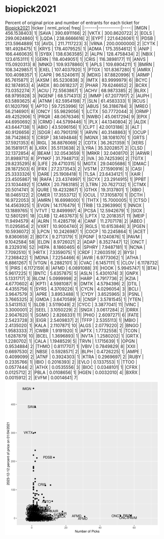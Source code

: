 # biopick2021
Percent of original price and number of entrants for each ticket for [Biopick2021](https://twitter.com/hashtag/Biopick2021)
|ticker |  nrml_price| freq|
|:------|-----------:|----:|
|IMGN   | 456.1538403|    1|
|SAVA   | 390.6911166|    2|
|VKTX   | 300.8620722|    2|
|EOLS   | 299.0624860|    1|
|LQDA   | 238.6666616|    2|
|EYPT   | 221.6426061|    1|
|PDSB   | 213.5964889|   13|
|AVDL   | 211.7117223|    3|
|VRNA   | 200.0000000|    2|
|CYTK   | 181.4928475|    1|
|KRYS   | 178.4079525|    1|
|ADMA   | 175.3554612|    1|
|ANIP   | 166.4460635|    1|
|SYBX   | 138.6363585|    2|
|ALPN   | 128.4758434|    2|
|NBIX   | 123.6153111|    1|
|GERN   | 118.4049051|    1|
|CRIS   | 116.3898177|   11|
|ANVS   | 115.0920313|    8|
|MNKD   | 109.9378860|    1|
|APLS   | 109.6904211|    1|
|BMRN   | 108.3429857|    1|
|EXEL   | 107.4037920|    1|
|PTGX   | 101.8367280|    1|
|AMRX   | 100.4098357|    1|
|CAPR   |  96.5240611|    3|
|MDXG   |  87.8820996|    1|
|ARMP   |  85.7615871|    2|
|AXSM   |  85.5230838|    3|
|IMTX   |  83.9999979|    6|
|BCYC   |  82.1874953|    4|
|ARDX   |  80.0618237|    2|
|PHAR   |  79.6246652|    2|
|BCRX   |  73.0352274|    7|
|ACIU   |  72.5563867|    1|
|ACHV   |  68.9873385|    2|
|BLRX   |  68.9795928|    3|
|NGENF  |  68.5714313|    2|
|IMMP   |  67.2077917|    2|
|AUPH   |  63.5893625|    4|
|ATNM   |  62.5954198|    7|
|SLN    |  61.4583333|    1|
|RCUS   |  61.1620799|    1|
|APTO   |  59.7253996|   12|
|ABUS   |  56.3186784|    3|
|MREO   |  56.2146901|    8|
|ONCY   |  55.9829056|    1|
|LCTX   |  50.7772044|    3|
|ORMP   |  49.4252906|    1|
|PRQR   |  48.0676346|    1|
|NWBO   |  45.0617294|    9|
|EPIX   |  44.6950692|    3|
|CRMD   |  44.5799446|    1|
|PLX    |  44.1340804|    2|
|ALDX   |  43.6447138|    1|
|ABIO   |  43.5096156|    1|
|CLPT   |  42.0013186|    3|
|ALT    |  40.9126656|    2|
|SDGR   |  40.7901319|    1|
|ARVN   |  40.3148863|    1|
|OCUP   |  38.7142863|    1|
|CRSP   |  38.1494848|    1|
|MGNX   |  38.1081070|    1|
|GRTS   |  37.5921353|    6|
|RIGL   |  36.8876069|    2|
|CDTX   |  36.2621359|    1|
|XERS   |  36.1581917|    8|
|LXRX   |  35.5113638|    2|
|LYRA   |  35.3202857|    2|
|CLSD   |  32.1372854|    4|
|BEAM   |  32.0543659|    1|
|MRKR   |  32.0408170|    2|
|ARWR   |  31.8989713|    8|
|PYNKF  |  31.7948713|    2|
|IVA    |  30.7425390|    2|
|TGTX   |  29.8235295|    8|
|LIFE   |  29.4710315|    5|
|MGTX   |  29.0405686|    1|
|DMAC   |  28.1872503|    6|
|IFRX   |  27.2373543|    2|
|VSTM   |  27.1590916|    3|
|CASI   |  25.3333326|    1|
|DARE   |  25.1908418|    1|
|TLSA   |  23.6434121|    1|
|XAIR   |  23.4505867|   18|
|RAFA   |  23.4374997|    1|
|SCYX   |  23.2914915|    1|
|PPBT   |  23.1034492|    1|
|CMRX   |  20.7983185|    2|
|LTRN   |  20.7627132|    1|
|CTMX   |  20.5014741|    3|
|QURE   |  19.4232867|    1|
|GTHX   |  19.3137801|    1|
|XBIO   |  18.0465122|    2|
|OMER   |  17.3553712|    1|
|OCUL   |  17.3105870|    1|
|DCTH   |  16.9722053|    3|
|AMRN   |  16.6998000|    1|
|THTX   |  15.7000005|    1|
|CTSO   |  14.4563925|    1|
|EVGN   |  14.1176479|    1|
|TRIB   |  13.2963990|    1|
|NNOX   |  13.1889765|    1|
|VTVT   |  12.8499997|    4|
|PCSA   |  12.5942679|    1|
|SIOX   |  12.5801291|   18|
|CLRB   |  12.4637673|    5|
|LPTX   |  12.2018357|   11|
|MEIP   |  11.9494579|    4|
|ALRN   |  11.4285719|    4|
|CANF   |  11.2707178|    2|
|ABEO   |  11.0295854|    2|
|VXRT   |  10.9004740|    2|
|RGLS   |  10.6153846|    3|
|PGEN   |  10.5936072|    3|
|LPCN   |  10.2426987|    1|
|COCP   |  10.2245864|    1|
|ACET   |   9.8360659|    2|
|BDTX   |   9.2713179|    1|
|EPGNF  |   9.1240876|    1|
|PAVM   |   9.1042584|   58|
|ELDN   |   8.9726021|    2|
|ADAP   |   8.3527447|   12|
|ONCT   |   8.2329316|   52|
|HEPA   |   8.1860465|    6|
|SPHRY  |   7.9487181|    1|
|NCNA   |   7.7092510|    1|
|HRTX   |   7.3359075|    1|
|CRDF   |   7.2603519|    2|
|BYSI   |   7.2368422|    1|
|MDNA   |   7.2254466|    6|
|AVIR   |   6.9773062|    1|
|ATHA   |   6.8861267|    1|
|VTGN   |   6.2882101|    3|
|CVAC   |   6.1457111|    1|
|CLOV   |   6.1178732|    1|
|PIRS   |   6.1172159|    8|
|AFMD   |   6.0891088|   31|
|HOOK   |   5.9945747|    1|
|BTAI   |   5.9617225|    1|
|BNTC   |   5.6357875|    5|
|ASLN   |   5.4301074|    3|
|GNPX   |   5.1331717|    3|
|BLCM   |   5.0999998|    2|
|HARP   |   4.7917736|    2|
|KZIA   |   4.6770602|    4|
|KPTI   |   4.5981087|    9|
|DMTK   |   4.5794396|    2|
|DTIL   |   4.4355756|    1|
|SYRS   |   4.3709226|    1|
|CYCN   |   4.0296054|    3|
|BCLI   |   3.9647579|    3|
|APRE   |   3.8953488|    1|
|CYDY   |   3.8525965|    3|
|PSNL   |   3.7665325|    3|
|GMDA   |   3.6470589|    3|
|CNSP   |   3.5781545|    1|
|YTEN   |   3.5413153|    1|
|SLDB   |   3.5119049|    2|
|CYCC   |   3.3877041|   11|
|VINC   |   3.3000001|    2|
|SEEL   |   3.1050229|    2|
|SNGX   |   3.0617284|    2|
|DRRX   |   2.9047620|    1|
|SGMO   |   2.8266331|   11|
|PHIO   |   2.6097271|    6|
|FATE   |   2.5423728|    3|
|EIGR   |   2.5409837|    2|
|TFFP   |   2.5355113|    1|
|MBIO   |   2.4135020|    1|
|KALA   |   2.1107871|   10|
|ALGS   |   2.0779220|    2|
|BNGO   |   1.9583333|    7|
|CWBR   |   1.9191920|    1|
|APTX   |   1.7732558|    1|
|TCON   |   1.6287879|   10|
|BCEL   |   1.3696893|    1|
|NVTA   |   1.2580202|    1|
|GRTX   |   1.2280702|    1|
|CALA   |   1.1948529|    5|
|TRVN   |   1.1715639|    1|
|OPGN   |   0.9534884|    2|
|THMO   |   0.8117707|    1|
|VBIV   |   0.7849829|    8|
|XXII   |   0.6697530|    2|
|NBSE   |   0.5928571|    2|
|BLPH   |   0.4726225|    1|
|AMPE   |   0.4099099|    2|
|ATNF   |   0.3924303|    1|
|KTRA   |   0.2969697|    2|
|RUBY   |   0.2335766|    1|
|IBIO   |   0.2016393|    2|
|EVLO   |   0.1337553|    1|
|TTOO   |   0.0577444|    2|
|ATHX   |   0.0535556|    3|
|BIOC   |   0.0348101|    1|
|CFRX   |   0.0125712|    2|
|PBLA   |   0.0108656|    1|
|HGEN   |   0.0032010|    4|
|BXRX   |   0.0015912|    2|
|EVFM   |   0.0014641|    7|
![retvspicks](biopicks.png?raw=true)
